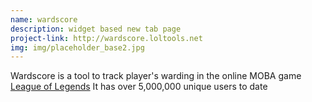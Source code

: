 ```yaml
---
name: wardscore
description: widget based new tab page
project-link: http://wardscore.loltools.net
img: img/placeholder_base2.jpg
---
```


Wardscore is a tool to track player's warding in the online MOBA game [League of Legends](http://leagueoflegends.com) It has over 5,000,000 unique users to date
